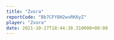 ```yaml
---
title: "Zvora"
reportCode: "Bb7CFY8H2wvRK6yZ"
player: "Zvora"
date: 2021-10-27T18:44:38.310000+00:00
---
```

